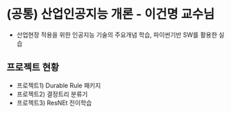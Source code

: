 
# (공통) 산업인공지능 개론 - 이건명 교수님
  - 산업현장 적용을 위한 인공지능 기술의 주요개념 학습, 파이썬기반 SW를 활용한 실습

## 프로젝트 현황
  - 프로젝트1) Durable Rule 패키지
  - 프로젝트2) 결정트리 분류기
  - 프로젝트3) ResNEt 전이학습
